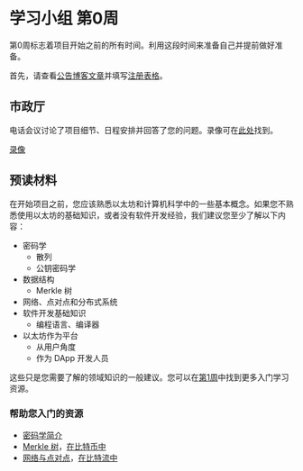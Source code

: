 # 学习小组 第0周

第0周标志着项目开始之前的所有时间。利用这段时间来准备自己并提前做好准备。

首先，请查看[公告博客文章](https://blog.ethereum.org/2024/02/07/epf-study-group)并填写[注册表格](https://forms.gle/7TqmryC217EPwgqr9)。

## 市政厅

电话会议讨论了项目细节、日程安排并回答了您的问题。录像可在[此处](https://streameth.org/watch?event=epf_study_group&session=65cf9aaa4097e3a08efd1a28)找到。

[录像](https://streameth.org/embed/?playbackId=2cb7oln7ky57em6a&streamId=&playerName=EPF+Study+Group ':include :type=iframe width=100% height=520 frameborder="0" allow="fullscreen" allowfullscreen')

## 预读材料

在开始项目之前，您应该熟悉以太坊和计算机科学中的一些基本概念。如果您不熟悉使用以太坊的基础知识，或者没有软件开发经验，我们建议您至少了解以下内容：

- 密码学
  - 散列
  - 公钥密码学
- 数据结构
  - Merkle 树
- 网络、点对点和分布式系统
- 软件开发基础知识
  - 编程语言、编译器
- 以太坊作为平台
  - 从用户角度
  - 作为 DApp 开发人员

这些只是您需要了解的领域知识的一般建议。您可以在[第1周](week1.md)中找到更多入门学习资源。

### 帮助您入门的资源

- [密码学简介](https://summerofprotocols.com/wp-content/uploads/2023/12/53-BEIKO-001-2023-12-13.pdf)
- [Merkle 树](https://youtu.be/V6gLY-1G4Mc?si=W1ncsNYUSHjm5U4y)，[在比特币中](https://www.youtube.com/watch?v=bBC-nXj3Ng4)
- [网络与点对点](https://youtu.be/ie-qRQIQT4I?si=eYKzMbn7PGk-Il9M)，[在比特流中](https://www.youtube.com/watch?v=xH00ikD1oDo)
